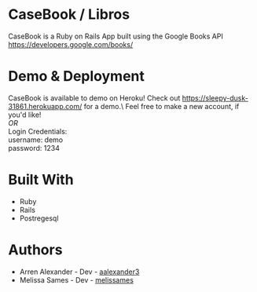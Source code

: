 # CaseBook / Libros

CaseBook is a Ruby on Rails App built using the Google Books API https://developers.google.com/books/

# Demo & Deployment

CaseBook is available to demo on Heroku! 
Check out https://sleepy-dusk-31861.herokuapp.com/ for a demo.\  Feel free to make a new account, if you'd like!\
  *OR*\
  Login Credentials: \
  username: demo\
  password: 1234

# Built With
* Ruby
* Rails
* Postregesql

# Authors
* Arren Alexander - Dev - [aalexander3](https://github.com/aalexander3)
* Melissa Sames - Dev - [melissames](https://github.com/melissames)
